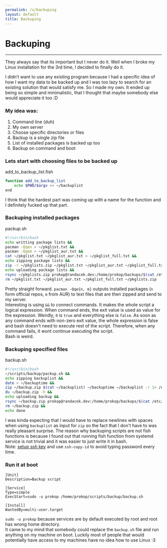 ```yaml
---
permalink: /s/backuping
layout: default
title: Backuping
---
```

# Backuping

***

They always say that its important but I never do it. Well when I broke my Linux installation for the 3rd time, I decided to finally do it.  

I didn’t want to use any existing program because I had a specific idea of how I want my data to be backed up and I was too lazy to search for an existing solution that would satisfy me. So I made my own. It ended up being so simple and minimalistic, that I thought that maybe somebody else would appreciate it too :D

### My idea was:
1. Command line (duh)
2. My own server
3. Choose specific directories or files
4. Backup is a single zip file
5. List of installed packages is backed up too
6. Backup on command and boot

### Lets start with choosing files to be backed up
add_to_backup_list.fish
```bash
function add_to_backup_list
	echo $PWD/$argv >> ~/backuplist
end
```
I think that the hardest part was coming up with a name for the function and I definitely fucked up that part.  

### Backuping installed packages
packup.sh
```bash
#!/usr/bin/bash
echo writting package lists &&
pacman -Qqen > ~/pkglist.txt &&
pacman -Qqem > ~/pkglist_aur.txt &&
cat ~/pkglist.txt ~/pkglist_aur.txt > ~/pkglist_full.txt &&
echo zipping package lists &&
zip -r ~/pkglists.zip ~/pkglist.txt ~/pkglist_aur.txt ~/pkglist_full.txt 1> /dev/null &&
echo uploading package lists &&
rsync ~/pkglists.zip prokop@randacek.dev:/home/prokop/backups/$(cat /etc/hostname)/
rm ~/pkglist.txt ~/pkglist_aur.txt ~/pkglist_full.txt ~/pkglists.zip
```
Pretty straight forward. `pacman -Qqe{n, m}` outputs installed packages (`n` form official repos, `m` from AUR) to text files that are then zipped and send to my server.  
Interesting is using `&&` to connect commands. It makes the whole script a logical expression. When command ends, the exit value is used as value for the expression. Weirdly, `0` is `true` and everything else is `false`. As soon as any command ends with non-zero exit value, the whole expression is false and bash doesn't need to execute rest of the script. Therefore, when any command fails, it wont continue executing the script.  
Bash is weird.  

### Backuping specified files
backup.sh
```bash
#!/usr/bin/bash
~/scripts/backup/packup.sh &&
echo zipping backuplist &&
date > ~/backuptime &&
zip ~/backup.zip $(cat ~/backuplist) ~/backuptime ~/backuplist -r 1> /dev/null &&
du ~/backup.zip -h &&
echo uploading backup &&
rsync ~/backup.zip prokop@randacek.dev:/home/prokop/backups/$(cat /etc/hostname)/ --progress &&
rm ~/backup.zip &&
echo done
```
I was kinda expecting that I would have to replace newlines with spaces when using `backuplist` as input for `zip` so the fact that I don't have to was really pleasant surprise. The reason why backuping scripts are not fish functions is because I found out that running fish function from systemd service is not trivial and it was easier to just write it in bash.  
Note: [setup ssh key](https://docs.github.com/en/enterprise/2.15/user/articles/generating-a-new-ssh-key-and-adding-it-to-the-ssh-agent) and use `ssh-copy-id` to avoid typing password every time.  

### Run it at boot
```
[Unit]
Description=Backup script

[Service]
Type=simple
ExecStart=sudo -u prokop /home/prokop/scripts/backup/backup.sh

[Install]
WantedBy=multi-user.target
```
`sudo -u prokop` because services are by default executed by root and root has wrong home directory.  
It came to my mind that somebody could replace the `backup.sh` file and run anything on my machine on boot. Luckily most of people that would potentially have access to my machines have no idea how to use Linux :3
